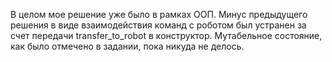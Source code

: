 В целом мое решение уже было в рамках ООП. Минус предыдущего решения в виде взаимодействия команд с роботом был устранен за счет передачи transfer_to_robot в конструктор. Мутабельное состояние, как было отмечено в задании, пока никуда не делось.